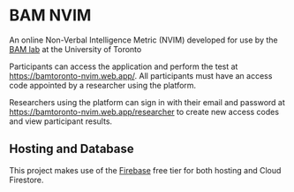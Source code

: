 # BAM NVIM
An online Non-Verbal Intelligence Metric (NVIM) developed for use by the [BAM lab](https://www.bamtoronto.ca/) at the University of Toronto

Participants can access the application and perform the test at https://bamtoronto-nvim.web.app/. All participants must have an access code appointed by a researcher using the platform.

Researchers using the platform can sign in with their email and password at https://bamtoronto-nvim.web.app/researcher to create new access codes and view participant results.

## Hosting and Database
This project makes use of the [Firebase](https://firebase.google.com/) free tier for both hosting and Cloud Firestore.
